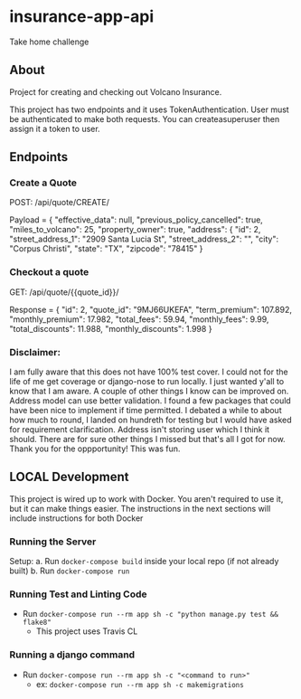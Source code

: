 # insurance-app-api
Take home challenge

## About
Project for creating and checking out Volcano Insurance.

This project has two endpoints and it uses TokenAuthentication. User must be authenticated to make both requests.
You can createasuperuser then assign it a token to user.

## Endpoints

### Create a Quote
POST: /api/quote/CREATE/

Payload = {
"effective_data": null,
"previous_policy_cancelled": true,
"miles_to_volcano": 25,
"property_owner": true,
"address": {
   "id": 2,
   "street_address_1": "2909 Santa Lucia St",
   "street_address_2": "",
   "city": "Corpus Christi",
   "state": "TX",
   "zipcode": "78415"
}

### Checkout a quote
GET: /api/quote/{{quote_id}}/

Response = {
    "id": 2,
    "quote_id": "9MJ66UKEFA",
    "term_premium": 107.892,
    "monthly_premium": 17.982,
    "total_fees": 59.94,
    "monthly_fees": 9.99,
    "total_discounts": 11.988,
    "monthly_discounts": 1.998
}

### Disclaimer:
I am fully aware that this does not have 100% test cover. I could not for the life of me get coverage or django-nose to run locally. I just wanted y'all to know that I am aware. A couple of other things I know can be improved on. Address model can use better validation. I found a few packages that could have been nice to implement if time permitted. I debated a while to about how much to round, I landed on hundreth for testing but I would have asked for requirement clarification. Address isn't storing user which I think it should. There are for sure other things I missed but that's all I got for now. Thank you for the oppportunity! This was fun.


## LOCAL Development
This project is wired up to work with Docker. You aren't required to use it, 
but it can make things easier. The instructions in the next sections will 
include instructions for both Docker

### Running the Server

Setup:
   a. Run `docker-compose build` inside your local repo (if not already built)
   b. Run `docker-compose run`

### Running Test and Linting Code
- Run `docker-compose run --rm app sh -c "python manage.py test && flake8"`
  - This project uses Travis CL 

### Running a django command
- Run `docker-compose run --rm app sh -c "<command to run>"` 
  - ex: `docker-compose run --rm app sh -c makemigrations` 
